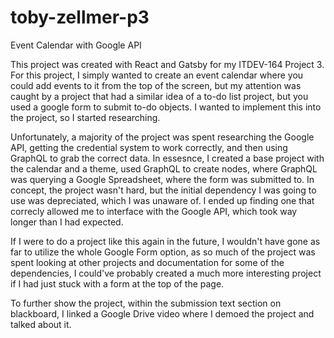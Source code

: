 # toby-zellmer-p3
Event Calendar with Google API

This project was created with React and Gatsby for my ITDEV-164 Project 3. For this project, I simply wanted to create an event calendar
where you could add events to it from the top of the screen, but my attention was caught by a project that had a similar idea of a 
to-do list project, but you used a google form to submit to-do objects. I wanted to implement this into the project, so I started 
researching.

Unfortunately, a majority of the project was spent researching the Google API, getting the credential system to work correctly, and then 
using GraphQL to grab the correct data. In essesnce, I created a base project with the calendar and a theme, used GraphQL to create nodes, 
where GraphQL was querying a Google Spreadsheet, where the form was submitted to. In concept, the project wasn't hard, but the initial 
dependency I was going to use was depreciated, which I was unaware of. I ended up finding one that correcly allowed me to interface with 
the Google API, which took way longer than I had expected. 

If I were to do a project like this again in the future, I wouldn't have gone as far to utilize the whole Google Form option, as so much
of the project was spent looking at other projects and documentation for some of the dependencies, I could've probably created a much
more interesting project if I had just stuck with a form at the top of the page. 

To further show the project, within the submission text section on blackboard, I linked a Google Drive video where I demoed the project and
talked about it.
